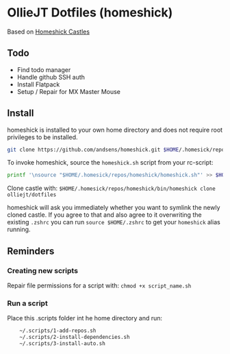 # OllieJT Dotfiles (homeshick)

Based on [Homeshick Castles](https://github.com/andsens/homeshick)

## Todo

 - Find todo manager
 - Handle github SSH auth
 - Install Flatpack
 - Setup / Repair for MX Master Mouse

## Install

homeshick is installed to your own home directory and does not require root privileges to be installed.

``` sh
git clone https://github.com/andsens/homeshick.git $HOME/.homesick/repos/homeshick
```

To invoke homeshick, source the `homeshick.sh` script from your rc-script:

``` sh
printf '\nsource "$HOME/.homesick/repos/homeshick/homeshick.sh"' >> $HOME/.zshrc
```

Clone castle with: `$HOME/.homesick/repos/homeshick/bin/homeshick clone olliejt/dotfiles`

homeshick will ask you immediately whether you want to symlink the newly cloned castle.
If you agree to that and also agree to it overwriting the existing `.zshrc` you can run
`source $HOME/.zshrc` to get your `homeshick` alias running.

## Reminders

### Creating new scripts

Repair file permissions for a script with: `chmod +x script_name.sh`

### Run a script

Place this .scripts folder int he home directory and run:

``` sh
	~/.scripts/1-add-repos.sh
	~/.scripts/2-install-dependencies.sh
	~/.scripts/3-install-auto.sh
```
